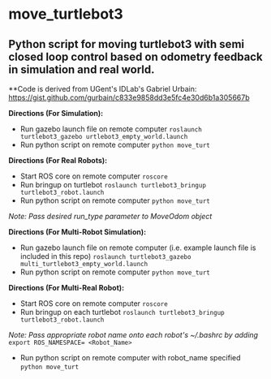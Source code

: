 # move_turtlebot3
## Python script for moving turtlebot3 with semi closed loop control based on odometry feedback in simulation and real world.

**Code is derived from UGent's IDLab's Gabriel Urbain: https://gist.github.com/gurbain/c833e9858dd3e5fc4e30d6b1a305667b 

**Directions (For Simulation):**
- Run gazebo launch file on remote computer
`roslaunch turtlebot3_gazebo urtlebot3_empty_world.launch`
- Run python script on remote computer
`python move_turt`  

**Directions (For Real Robots):**
- Start ROS core on remote computer 
`roscore`
- Run bringup on turtlebot
`roslaunch turtlebot3_bringup turtlebot3_robot.launch`
- Run python script on remote computer
`python move_turt`  

*Note: Pass desired run_type parameter to MoveOdom object*

**Directions (For Multi-Robot Simulation):**
- Run gazebo launch file on remote computer (i.e. example launch file is included in this repo)
`roslaunch turtlebot3_gazebo multi_turtlebot3_empty_world.launch`
- Run python script on remote computer
`python move_turt`  

**Directions (For Multi-Real Robot):**
- Start ROS core on remote computer 
`roscore`
- Run bringup on each turtlebot
`roslaunch turtlebot3_bringup turtlebot3_robot.launch`

*Note: Pass appropriate robot name onto each robot's ~/.bashrc by adding* `export ROS_NAMESPACE= <Robot_Name>`
- Run python script on remote computer with robot_name specified
`python move_turt`  

